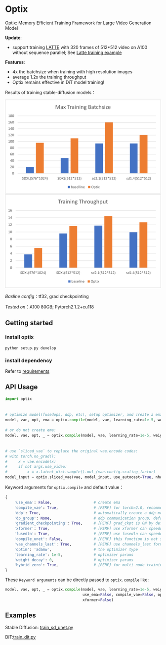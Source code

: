 # Optix

Optix: Memory Efficient Training Framework for Large Video Generation Model

**Update**:
- support training [LATTE](https://github.com/Vchitect/Latte) with 320 frames of 512*512 video on A100 without sequence parallel; See [Latte training example](./example/train_latte_t2v.py)


**Features**:
- 4x the batchsize when training with high resolution images
- average 1.2x the training throughput
- Optix remains effective in DiT model training!

Results of training stable-diffusion models：

![max batchsize](./doc/imgs/sdto_bs.png)
![acc ratio](./doc/imgs/sdto_acc.png)


*Basline config*：tf32, grad checkpointing

*Tested on*：A100 80GB; Pytorch2.1.2+cu118


## Getting started

### install optix

`python setup.py develop`

### install dependency

Refer to [requirements](./requiresments.txt)

## API Usage

```py
import optix


# optimize model(fusedops, ddp, etc), setup optimizer, and create a ema
model, vae, opt, ema = optix.compile(model, vae, learning_rate=1e-5, weight_decay=1e-5, use_ema=True)

# or do not create ema:
model, vae, opt, _ = optix.compile(model, vae, learning_rate=1e-5, weight_decay=1e-5)


# use `sliced_vae` to replace the original vae.encode codes:
# with torch.no_grad():
#     x = vae.encode(x)
#     if not args.use_video:
#         x = x.latent_dist.sample().mul_(vae.config.scaling_factor)
model_input = optix.sliced_vae(vae, model_input, use_autocast=True, nhwc=True)

```

Keyword arguments for `optix.compile` and default value：
```py
{
    'use_ema': False,                   # create ema
    'compile_vae': True,                # [PERF] for torch>2.0, recommended to use torch.compile
    'ddp': True,                        # automatically create a ddp module over unet
    'dp_group': None,                   # ddp communication group, default is None
    'gradient_checkpointing': True,     # [PERF] grad_ckpt is ON by default; for small batchsize this can be turned off for speedup
    'xformer': True,                    # [PERF] use xformer can speedup a little bit
    'fusedln': True,                    # [PERF] use fusedln can speedup
    'compile_unet': False,              # [PERF] this function is not stable so OFF by default
    'vae_channels_last': True,          # [PERF] use channels_last format for vae
    'optim': 'adamw',                   # the optimizer type
    'learning_rate': 1e-5,              # optimizer params
    'weight_decay': 0,                  # optimizer params
    'hybrid_zero': True,                # [PERF] for multi node training, hybrid zero can be faster
}
```
These `Keyword arguments` can be directly passed to `optix.compile` like:
```py
model, vae, opt, _ = optix.compile(model, vae, learning_rate=1e-5, weight_decay=1e-5,
                                   use_ema=False, compile_vae=False, optim='sgd',
                                   xformer=False)

```


## Examples

Stable Diffusion: [train_sd_unet.py](./example/train_sd_unet.py)

DiT:[train_dit.py](./example/train_dit.py)